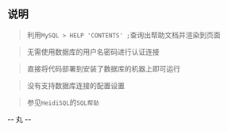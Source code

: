 ## 说明
> 利用`MySQL > HELP 'CONTENTS' ;`查询出帮助文档并渲染到页面

> 无需使用数据库的用户名密码进行认证连接

> 直接将代码部署到安装了数据库的机器上即可运行

> 没有支持数据库连接的配置设置

> 参见`HeidiSQL`的`SQL帮助`



-- 丸 --